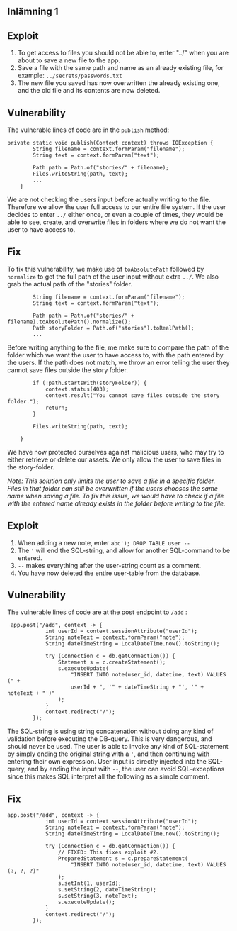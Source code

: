 ## Inlämning 1

## Exploit

1. To get access to files you should not be able to, enter "../" when you are about to save a new file to the app.
2. Save a file with the same path and name as an already existing file, for example: `../secrets/passwords.txt`
3. The new file you saved has now overwritten the already existing one, and the old file and its contents are now deleted.

## Vulnerability

The vulnerable lines of code are in the `publish` method:
```
private static void publish(Context context) throws IOException {
        String filename = context.formParam("filename");
        String text = context.formParam("text");

        Path path = Path.of("stories/" + filename);
        Files.writeString(path, text);   
        ...
    }
```
We are not checking the users input before actually writing to the file. Therefore we allow the user full access to our entire file system. If the user decides to enter `../` either once, or even a couple of times, they would be able to see, create, and overwrite files in folders where we do not want the user to have access to.

## Fix

To fix this vulnerability, we make use of `toAbsolutePath` followed by `normalize` to get the full path of the user input without extra `../`. We also grab the actual path of the "stories" folder.
```
        String filename = context.formParam("filename");
        String text = context.formParam("text");

        Path path = Path.of("stories/" + filename).toAbsolutePath().normalize();
        Path storyFolder = Path.of("stories").toRealPath();   
        ...
```
Before writing anything to the file, me make sure to compare the path of the folder which we want the user to have access to, with the path entered by the users. If the path does not match, we throw an error telling the user they cannot save files outside the story folder.
```
        if (!path.startsWith(storyFolder)) {
            context.status(403);
            context.result("You cannot save files outside the story folder.");
            return;
        }

        Files.writeString(path, text);

    }
```
We have now protected ourselves against malicious users, who may try to either retrieve or delete our assets. We only allow the user to save files in the story-folder.  

*Note: This solution only limits the user to save a file in a specific folder. Files in that folder can still be overwritten if the users chooses the same name when saving a file. To fix this issue, we would have to check if a file with the entered name already exists in the folder before writing to the file.* 



## Exploit

1. When adding a new note, enter `abc'); DROP TABLE user --`
2. The `'` will end the SQL-string, and allow for another SQL-command to be entered.
3. `--` makes everything after the user-string count as a comment.
4. You have now deleted the entire user-table from the database.

## Vulnerability

The vulnerable lines of code are at the post endpoint to `/add` :
```
 app.post("/add", context -> {
            int userId = context.sessionAttribute("userId");
            String noteText = context.formParam("note");
            String dateTimeString = LocalDateTime.now().toString();

            try (Connection c = db.getConnection()) {
                Statement s = c.createStatement();
                s.executeUpdate(
                    "INSERT INTO note(user_id, datetime, text) VALUES (" +
                    userId + ", '" + dateTimeString + "', '" + noteText + "')"
                );
            }
            context.redirect("/");
        });
```
The SQL-string is using string concatenation without doing any kind of validation before executing the DB-query. This is very dangerous, and should never be used. The user is able to invoke any kind of SQL-statement by simply ending the original string with a `'`, and then continuing with entering their own expression. User input is directly injected into the SQL-query, and by ending the input with `--`, the user can avoid SQL-exceptions since this makes SQL interpret all the following as a simple comment.

## Fix

```
app.post("/add", context -> {
            int userId = context.sessionAttribute("userId");
            String noteText = context.formParam("note");
            String dateTimeString = LocalDateTime.now().toString();

            try (Connection c = db.getConnection()) {
                // FIXED: This fixes exploit #2.
                PreparedStatement s = c.prepareStatement(
                    "INSERT INTO note(user_id, datetime, text) VALUES (?, ?, ?)"
                );
                s.setInt(1, userId);
                s.setString(2, dateTimeString);
                s.setString(3, noteText);
                s.executeUpdate();
            }
            context.redirect("/");
        });
```

